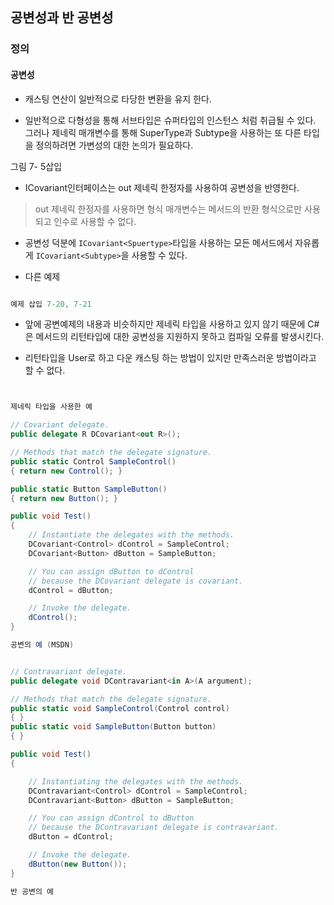 ## 공변성과 반 공변성

### 정의


#### 공변성

- 캐스팅 연산이 일반적으로 타당한 변환을 유지 한다. 

- 일반적으로 다형성을 통해 서브타입은 슈퍼타입의 인스턴스 처럼 취급될 수 있다. 
그러나 제네릭 매개변수를 통해 SuperType과 Subtype을 사용하는 또 다른 타입을 정의하려면 가변성의 대한 논의가 필요하다. 


그림 7- 5삽입


- ICovariant인터페이스는 out 제네릭 한정자를 사용하여 공변성을 반영한다. 
> out 제네릭 한정자를 사용하면 형식 매개변수는 메서드의 반환 형식으로만 사용되고 인수로 사용할 수 없다. 
- 공변성 덕분에 `ICovariant<Spuertype>`타입을 사용하는 모든 메서드에서 자유롭게 `ICovariant<Subtype>`을 사용할 수 있다. 



- 다른 예제

``` c#

예제 삽입 7-20, 7-21

```

- 앞에 공변예제의 내용과 비슷하지만 제네릭 타입을 사용하고 있지 않기 때문에 C#은 메서드의 리턴타입에 대한 공변성을 지원하지 못하고 컴파일 오류를 발생시킨다. 

- 리턴타입을 User로 하고 다운 캐스팅 하는 방법이 있지만 만족스러운 방법이라고 할 수 없다. 

``` c# 


제네릭 타입을 사용한 예
```


``` c#
// Covariant delegate.
public delegate R DCovariant<out R>();

// Methods that match the delegate signature.
public static Control SampleControl()
{ return new Control(); }

public static Button SampleButton()
{ return new Button(); }

public void Test()
{
    // Instantiate the delegates with the methods.
    DCovariant<Control> dControl = SampleControl;
    DCovariant<Button> dButton = SampleButton;

    // You can assign dButton to dControl
    // because the DCovariant delegate is covariant.
    dControl = dButton;

    // Invoke the delegate.
    dControl();
}

공변의 예 (MSDN)
```




``` c#

// Contravariant delegate.
public delegate void DContravariant<in A>(A argument);

// Methods that match the delegate signature.
public static void SampleControl(Control control)
{ }
public static void SampleButton(Button button)
{ }

public void Test()
{

    // Instantiating the delegates with the methods.
    DContravariant<Control> dControl = SampleControl;
    DContravariant<Button> dButton = SampleButton;

    // You can assign dControl to dButton
    // because the DContravariant delegate is contravariant.
    dButton = dControl;

    // Invoke the delegate.
    dButton(new Button());
}

반 공변의 예
```
